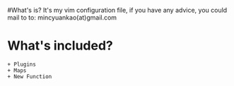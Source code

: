 
#What's is?
It's my vim configuration file, if you have any advice, you could mail to to: mincyuankao(at)gmail.com

# What's included?

	+ Plugins
	+ Maps
	+ New Function
